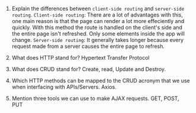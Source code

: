 1.  Explain the differences between `client-side routing` and `server-side routing`.
    `Client-side routing`: There are a lot of advantages with this, one main reason is that the page can render a lot more effeciently and quickly.  With this method the route is handled on the client's side and the entire page isn't refreshed.  Only some elements inside the app will change.
    `Server-side routing`:  It generally takes longer because every request made from a server causes the entire page to refresh.

1.  What does HTTP stand for?
    Hypertext Transfer Protocol

1.  What does CRUD stand for?
    Create, read, Update and Destroy.

1.  Which HTTP methods can be mapped to the CRUD acronym that we use when interfacing with APIs/Servers.
    Axios.

1.  Mention three tools we can use to make AJAX requests.
    GET, POST, PUT